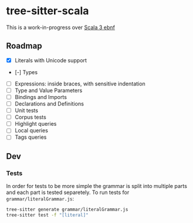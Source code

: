 # tree-sitter-scala
This is a work-in-progress over [Scala 3 ebnf](https://github.com/lampepfl/dotty/blob/main/docs/_docs/internals/syntax.md)

## Roadmap
- [X] Literals with Unicode support
- [-] Types
- [ ] Expressions: inside braces, with sensitive indentation
- [ ] Type and Value Parameters
- [ ] Bindings and Imports
- [ ] Declarations and Definitions
- [ ] Unit tests
- [ ] Corpus tests
- [ ] Highlight queries
- [ ] Local queries
- [ ] Tags queries

## Dev
### Tests
In order for tests to be more simple the grammar is split into multiple parts and each part is tested separetely.
To run tests for `grammar/literalGrammar.js`:
```bash
tree-sitter generate grammar/literalGrammar.js
tree-sitter test -f "[literal]"
```
